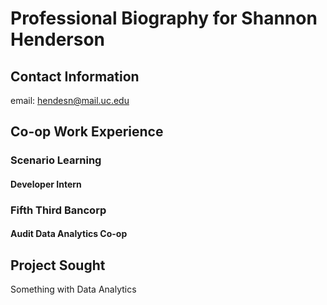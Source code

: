 # Professional Biography for Shannon Henderson
## Contact Information
 email: hendesn@mail.uc.edu
## Co-op Work Experience
 ### Scenario Learning
  #### Developer Intern
 ### Fifth Third Bancorp
  #### Audit Data Analytics Co-op
## Project Sought
 Something with Data Analytics
